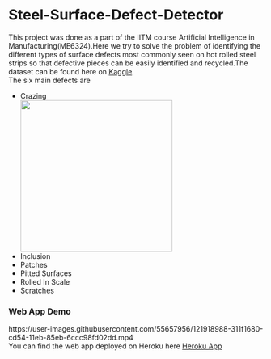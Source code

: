 # Steel-Surface-Defect-Detector
This project was done as a part of the IITM course Artificial Intelligence in Manufacturing(ME6324).Here we try to solve the problem of identifying the different types of surface defects most commonly seen on hot rolled steel strips so that defective pieces can be easily identified and recycled.The dataset can be found here on [Kaggle](https://www.kaggle.com/fantacher/neu-metal-surface-defects-data).<br>The six main defects are 
<ul>
  <li>Crazing</li>
  <img src="Crazing.bmp" width=300 height=300>
  <li>Inclusion</li>
  <li>Patches</li>
  <li>Pitted Surfaces</li>
  <li>Rolled In Scale</li>
  <li>Scratches</li>
</ul>
<h3>Web App Demo</h3>
https://user-images.githubusercontent.com/55657956/121918988-311f1680-cd54-11eb-85eb-6ccc98fd02dd.mp4 <br>
You can find the web app deployed on Heroku here <a href="https://steel-defect-classifier.herokuapp.com">Heroku App</a>

